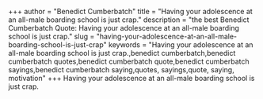 +++
author = "Benedict Cumberbatch"
title = "Having your adolescence at an all-male boarding school is just crap."
description = "the best Benedict Cumberbatch Quote: Having your adolescence at an all-male boarding school is just crap."
slug = "having-your-adolescence-at-an-all-male-boarding-school-is-just-crap"
keywords = "Having your adolescence at an all-male boarding school is just crap.,benedict cumberbatch,benedict cumberbatch quotes,benedict cumberbatch quote,benedict cumberbatch sayings,benedict cumberbatch saying,quotes, sayings,quote, saying, motivation"
+++
Having your adolescence at an all-male boarding school is just crap.
